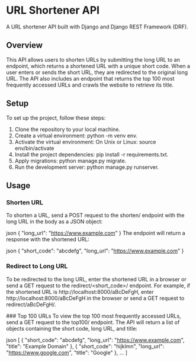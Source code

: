 # URL Shortener API
A URL shortener API built with Django and Django REST Framework (DRF).

## Overview
This API allows users to shorten URLs by submitting the long URL to an endpoint, which returns a shortened URL with a unique short code. When a user enters or sends the short URL, they are redirected to the original long URL. The API also includes an endpoint that returns the top 100 most frequently accessed URLs and crawls the website to retrieve its title.

## Setup
To set up the project, follow these steps:

1. Clone the repository to your local machine.
2. Create a virtual environment: python -m venv env.
3. Activate the virtual environment:
On Unix or Linux: source env/bin/activate
4. Install the project dependencies: pip install -r requirements.txt.
5. Apply migrations: python manage.py migrate.
6. Run the development server: python manage.py runserver.

## Usage
### Shorten URL
To shorten a URL, send a POST request to the shorten/ endpoint with the long URL in the body as a JSON object:

json
{
  "long_url": "https://www.example.com"
}
The endpoint will return a response with the shortened URL:

json
{
  "short_code": "abcdefg",
  "long_url": "https://www.example.com"
}

### Redirect to Long URL
To be redirected to the long URL, enter the shortened URL in a browser or send a GET request to the redirect/<short_code>/ endpoint. For example, if the shortened URL is http://localhost:8000/aBcDeFgH, enter http://localhost:8000/aBcDeFgH in the browser or send a GET request to redirect/aBcDeFgH/.

### Top 100 URLs
To view the top 100 most frequently accessed URLs, send a GET request to the top100/ endpoint. The API will return a list of objects containing the short code, long URL, and title:

json
[
  {
    "short_code": "abcdefg",
    "long_url": "https://www.example.com",
    "title": "Example Domain"
  },
  {
    "short_code": "hijklmn",
    "long_url": "https://www.google.com",
    "title": "Google"
  },
  ...
]
